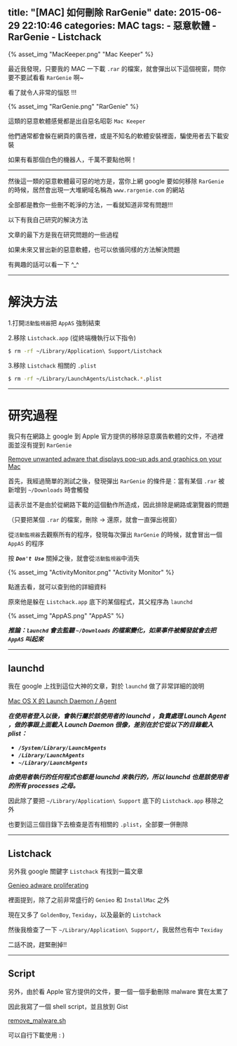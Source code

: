 title: "[MAC] 如何刪除 RarGenie"
date: 2015-06-29 22:10:46
categories: MAC
tags:
    - 惡意軟體
    - RarGenie
    - Listchack
---

{% asset_img "MacKeeper.png" "Mac Keeper" %}

最近我發現，只要我的 MAC 一下載 `.rar` 的檔案，就會彈出以下這個視窗，問你要不要試看看 `RarGenie` 啊~

看了就令人非常的惱怒 !!!

{% asset_img "RarGenie.png" "RarGenie" %}

這類的惡意軟體感覺都是出自惡名昭彰 `Mac Keeper`

他們通常都會躲在網頁的廣告裡，或是不知名的軟體安裝裡面，騙使用者去下載安裝

如果有看那個白色的機器人，千萬不要點他啊！

---

然後這一類的惡意軟體最可惡的地方是，當你上網 google 要如何移除 `RarGenie` 的時候，居然會出現一大堆網域名稱為 `www.rargenie.com` 的網站

全部都是教你一些刪不乾淨的方法，一看就知道非常有問題!!!

以下有我自己研究的解決方法

文章的最下方是我在研究問題的一些過程

如果未來又冒出新的惡意軟體，也可以依循同樣的方法解決問題

有興趣的話可以看一下 ^_^

---

# 解決方法

1.打開`活動監視器`把 `AppAS` 強制結束

2.移除 `Listchack.app` (從終端機執行以下指令)

``` bash
$ rm -rf ~/Library/Application\ Support/Listchack
```

3.移除 `Listchack` 相關的 `.plist`

``` bash
$ rm -rf ~/Library/LaunchAgents/Listchack.*.plist
```

---

# 研究過程

我只有在網路上 google 到 Apple 官方提供的移除惡意廣告軟體的文件，不過裡面並沒有提到 `RarGenie`

[Remove unwanted adware that displays pop-up ads and graphics on your Mac](https://support.apple.com/en-us/HT203987)

首先，我經過簡單的測試之後，發現彈出 `RarGenie` 的條件是：當有某個 `.rar` 被新增到 `~/Downloads` 時會觸發

這表示並不是由於從網路下載的這個動作所造成，因此排除是網路或瀏覽器的問題

（只要把某個 `.rar` 的檔案，刪除 -> 還原，就會一直彈出視窗）

從`活動監視器`去觀察所有的程序，發現每次彈出 `RarGenie` 的時候，就會冒出一個 `AppAS` 的程序

按 ___`Don't Use`___ 關掉之後，就會從`活動監視器`中消失

{% asset_img "ActivityMonitor.png" "Activity Monitor" %}

點進去看，就可以查到他的詳細資料

原來他是躲在 `Listchack.app` 底下的某個程式，其父程序為 `launchd`

{% asset_img "AppAS.png" "AppAS" %}

___推論：`launchd` 會去監聽 `~/Downloads` 的檔案變化，如果事件被觸發就會去把 `AppAS` 叫起來___

---

## launchd

我在 google 上找到這位大神的文章，對於 `launchd` 做了非常詳細的說明

[Mac OS X 的 Launch Daemon / Agent](https://blog.yorkxin.org/posts/2011/08/04/osx-launch-daemon-agent/)

___在使用者登入以後，會執行屬於該使用者的 launchd ，負責處理 Launch Agent ，做的事跟上面載入 Launch Daemon 很像，差別在於它從以下的目錄載入 plist：___
* ___`/System/Library/LaunchAgents`___
* ___`/Library/LaunchAgents`___
* ___`~/Library/LaunchAgents`___

___由使用者執行的任何程式也都是 launchd 來執行的，所以 launchd 也是該使用者的所有 processes 之母。___

因此除了要把 `~/Library/Application\ Support` 底下的 `Listchack.app` 移除之外

也要到這三個目錄下去檢查是否有相關的 `.plist`，全部要一併刪除

---

## Listchack

另外我 google 關鍵字 `Listchack` 有找到一篇文章

[Genieo adware proliferating](http://www.thesafemac.com/genieo-adware-proliferating/)

裡面提到，除了之前非常盛行的 `Genieo` 和 `InstallMac` 之外

現在又多了 `GoldenBoy`, `Texiday`，以及最新的 `Listchack`

然後我檢查了一下 `~/Library/Application\ Support/`，我居然也有中 `Texiday`

二話不說，趕緊刪掉!!

---

## Script

另外，由於看 Apple 官方提供的文件，要一個一個手動刪除 malware 實在太累了

因此我寫了一個 shell script，並且放到 Gist

[remove_malware.sh](https://gist.github.com/zlargon/3253fefdde55041a7d5e)

可以自行下載使用 : )
